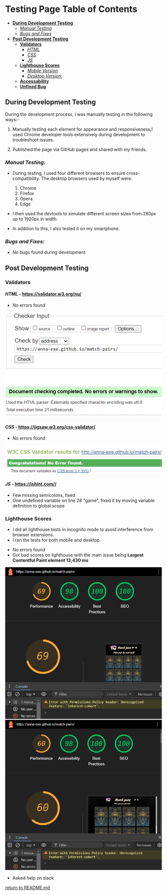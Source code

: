 # Testing Page Table of Contents
* [**During Development Testing**](#during-development-testing)
    * [*Manual Testing*](#manual-testing)
    * [*Bugs and Fixes*](#bugs-and-fixes)
* [**Post Development Testing**](#post-development-testing)
  * [**Validators**](#validators)
      * [*HTML*](#html---httpsvalidatorw3orgnu)
      * [*CSS*](#css---httpsjigsaww3orgcss-validator)
      * [*JS*](#JS---https://jshint.com)
  * [**Lighthouse Scores**](#lighthouse-scores)
      * [*Mobile Version*](#mobile-version)
      * [*Desktop Version:*](#desktop-version)
  * [**Accessability**](#accessability)
  * [**Unfixed Bug**](#unfixed-bug)


## **During Development Testing**
During the development process, I was manually testing in the following ways:-

1. Manually testing each element for appearance and responsiveness,I used Chrome developer tools extensively during development to troubleshoot issues.
    
2. Published the page via GitHub pages and shared with my friends.

### ***Manual Testing:***
* During testing, I used four different browsers to ensure cross-compatibility. The desktop browsers used by myself were:

  1. Chrome
  2. Firefox  
  3. Opera
  4. Edge

* I then used the devtools to simulate different screen sizes from 280px up to 1920px in width. 
* In addition to this, I also tested it on my smartphone.

### ***Bugs and Fixes:***
* No bugs found during development

## **Post Development Testing**
### **Validators**

#### ***HTML*** - https://validator.w3.org/nu/

* No errors found

![HTML validator](/assets/images/readme-images/html-val.png)

#### ***CSS*** - https://jigsaw.w3.org/css-validator/

* No errors found

![CSS validator](/assets/images/readme-images/css-val.png)

#### ***JS*** - https://jshint.com//
* Few missing semicolons, fixed
* One undefined variable on line 28 "game", fixed it by moving variable definition to global scope

### **Lighthouse Scores**
* I did all lighthouse tests in incognito mode to avoid interference from browser extensions. 
* I ran the tests for both mobile and desktop. 
- No errors found
- Got bad scores on lighthouse with the main issue being **Largest Contentful Paint element 13,430 ms**

![Mobile lighthouse](/assets/images/readme-images/lighthouse-mobile.png)
![Lighthouse](/assets/images/readme-images/lighthouse.png)

  - Asked help on slack

[return to README.md](README.md)